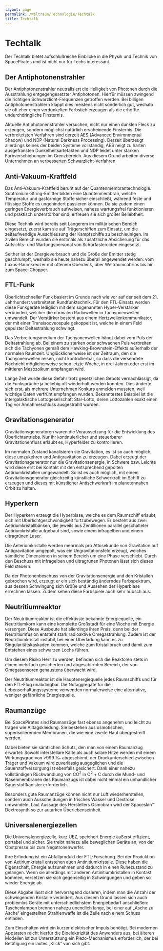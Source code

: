 ```yaml
---
layout: page
permalink: /Weltraum/Technologie/Techtalk
title: Techtalk
---
```



# Techtalk


Der Techtalk bietet aufschlußreiche Einblicke in die Physik und Technik von SpacePirates und ist nicht nur für Techs interessant.

## Der Antiphotonenstrahler

Der Antiphotonenstrahler neutralisiert die Helligkeit von Photonen durch die Ausstrahlung entgegengesetzter Antiphotonen. Hierfür müssen zwingend die richtigen Schwarzlicht-Frequenzen getroffen werden. Bei billigen Antiphotonenstrahlern klappt dies meistens nicht sonderlich gut, weshalb sie oft eher einen verdunkelten Farbstich erzeugen als die erhoffte undurchdringliche Finsternis.

Aktuelle Antiphotonenstrahler versuchen, nicht nur einen dunklen Fleck zu erzeugen, sondern möglichst natürlich erscheinende Finsternis. Die verbreitetsten Verfahren sind derzeit AES (Advanced Environmental Shadow) und NDP (Natural Darkness Processing). Derzeit überzeugt allerdings keines der beiden Systeme vollständig, AES neigt zu harten ausgefransten Dunkelheitsartefakten und NDP leidet unter starken Farbverschiebungen im Grenzbereich. Aus diesem Grund arbeiten diverse Unternehmen an verbesserten Schwarzlicht-Verfahren.

## Anti-Vakuum-Kraftfeld

Das Anti-Vakuum-Kraftfeld beruht auf der Quantenmembrantechnologie. Subtronium-String-Emitter bilden eine Quantenmembran, welche Temperatur und gasförmige Stoffe sicher einschließt, während feste und flüssige Stoffe es ungehindert passieren können. Da sie zudem einen geringen Energieverbrauch aufweisen, nahezu wartungsfrei funktionieren und praktisch unzerstörbar sind, erfreuen sie sich großer Beliebtheit.

Diese Technik wird bereits seit Längerem im militärischen Bereich eingesetzt, zuerst kam sie auf Trägerschiffen zum Einsatz, um die zeitaufwendige Ausschleusung der Kampfschiffe zu beschleunigen. Im zivilen Bereich wurden sie erstmals als zusätzliche Absicherung für das Aufsichts- und Wartungspersonal von Schürfasteroiden eingesetzt.

Seither ist der Energieverbrauch und die Größe der Emitter stetig geschrumpft, weshalb sie heute nahezu überall angewendet werden: vom Luxus-Raumkreuzer mit offenem Oberdeck, über Weltraumcabrios bis hin zum Space-Chopper.

## FTL-Funk

Überlichtschneller Funk basiert im Grunde nach wie vor auf der seit dem 21. Jahrhundert verbreiteten Rundfunktechnik. Für den FTL-Einsatz werden diese Funkgeräte lediglich mit dem sogenannten Hyper-Verstärker verbunden, welcher die normalen Radiowellen in Tachyonenwellen umwandelt. Der Verstärker besteht aus einem Hertzwellenkommunikator, der mit einer Transisooveospule gekoppelt ist, welche in einem Feld gepulster Deltastrahlung schwingt.

Das Verbreitungsmedium der Tachyonenwellen hängt dabei vom Puls der Deltastrahlung ab. Bei einem zu starken oder schwachen Puls verbreiten sich die Tachyonen gemäß dem Hawking-Brownstein-Effekts außerhalb der normalen Raumzeit. Unglücklicherweise ist der Zeitraum, den die Tachyonenwellen reisen, nicht kontrollierbar, so dass die versendete Nachricht möglicherweise schon letzte Woche, in drei Jahren oder erst im mittleren Mesozoikum empfangen wird.

Lange Zeit wurde diese Gefahr trotz gesetzlichen Gebots vernachlässigt, da die Funksprüche ja beliebig oft wiederholt werden konnten. Dies änderte sich erst, als mehrere Unternehmen Konkurs anmelden mussten, weil wichtige Daten verfrüht empfangen wurden. Bekanntestes Beispiel ist die intergalaktische Lottogesellschaft Star-Lotto, deren Lottozahlen exakt einen Tag vor Annahmeschluss ausgestrahlt wurden.

## Gravitationsgenerator

Gravitationsgeneratoren waren die Voraussetzung für die Entwicklung des Überlichtantriebs. Nur ihr kontinuierlicher und steuerbarer Gravitationenfluss erlaubt es, Hyperfelder zu kontrollieren.

Im normalen Zustand kanalisieren sie Gravitation, es ist so auch möglich, diese umzukehren und Antigravitation zu erzeugen. Dabei erzeugt der Gravitationsgenerator nur die Gravitationsenergie, in Schwere bzw. Leichte wird diese erst bei Kontakt mit den entsprechend gepolten Aetiriumkristallen umgewandelt. So ist es auch möglich, mit einem Gravitationsgenerator gleichzeitig künstliche Schwerkraft im Schiff zu erzeugen und dieses mit künstlicher Antischwerkraft im planetennahen Orbit zu halten.

## Hyperkern

Der Hyperkern erzeugt die Hyperblase, welche es dem Raumschiff erlaubt, sich mit Überlichtgeschwindigkeit fortzubewegen. Er besteht aus zwei Aetiriumkristallbänken, die jeweils aus Zentillionen parallel geschalteter Aetiriumkristalle aufgebaut sind, sowie einem infragelben und einem ultragrünen Laser.

Die Aeteriumkristalle werden mehrmals pro Attosekunde von Gravitation auf Antigravitation umgepolt, was ein Ungravitationsfeld erzeugt, welches sämtliche Dimensionen in seinem Bereich um eine Phase verschiebt. Durch den Beschuss mit infragelben und ultragrünen Photonen lässt sich dieses Feld steuern.

Da der Photonenbeschuss von der Gravitationsenergie und den Kristallen gebrochen wird, erzeugt er ein sich beständig änderndes Farbspektrum, aus dessen Schwingung sich Größe und Aussehen der Hyperblase errechnen lassen. Zudem sehen diese Farbspiele auch sehr hübsch aus.

## Neutritiumreaktor

Der Neutritiumreaktor ist die effektivste bekannte Energiequelle, ein Neutritiumkorn kann eine komplette Großstadt für eine Woche mit Energie versorgen. Diese Ausbeute hat allerdings ihren Preis, denn bei der Neutritiumfusion entsteht stark radioaktive Omegastrahlung. Zudem ist der Neutritiumkristall instabil, bei einer Überladung kann es zu Singularitätskaskaden kommen, welche zum Kristallbruch und damit zum Entstehen eines schwarzen Lochs führen.

Um diesem Risiko Herr zu werden, befinden sich die Reaktoren stets in einem mehrfach gesicherten und abgeschirmten Bereich, der von Omegasensoren genaustens überwacht wird.

Der Neutritiumreaktor ist die Hauptenergiequelle jedes Raumschiffs und für den FTL-Flug unabdingbar. Die Notaggregate für die Lebenserhaltungssysteme verwenden normalerweise eine alternative, weniger gefährliche Energiequelle.

## Raumanzüge

Bei SpacePirates sind Raumanzüge fast ebenso angenehm und leicht zu tragen wie Alltagskleidung. Sie bestehen aus osmotischen, superisolierenden Membranen, die wie eine zweite Haut übergestreift werden.

Dabei bieten sie sämtlichen Schutz, den man von einem Raumanzug erwartet: Sowohl interstellare Kälte als auch solare Hitze werden mit einem Wirkungsgrad von &gt;999 &permil; abgeschirmt, der Druckunterschied zwischen Träger und Vakuum wird zuverlässig ausgeglichen und die Sauerstoffversorgung ist ebenfalls gesichert. Dank einer nahezu vollständigen Rückwandlung von CO<sup>2</sup> in O<sup>2</sup> + C durch die Mund- und Nasenmembranen des Raumanzugs ist dabei nicht einmal ein unhandlicher Sauerstoffkanister erforderlich.

Besonders gute Raumanzüge können nicht nur Luft wiederherstellen, sondern auch Ausscheidungen in frisches Wasser und Dextrose umwandeln. Laut Aussage des Herstellers Osmobran wird der Spaceskin&trade; Dextrosynth so zur autarken Überlebenseinheit.

## Universalenergiezellen

Die Universalenergiezelle, kurz UEZ, speichert Energie äußerst effizient, portabel und sicher. Sie treibt nahezu alle beweglichen Geräte an, von der Obstpresse bis zum Negatronenwerfer.

Ihre Erfindung ist ein Abfallprodukt der FTL-Forschung. Bei der Produktion von Aetiriumkristall entstehen auch Antinitiumkristalle. Diese haben die Eigenschaft, Energie aufzunehmen und dadurch in einen Ruhezustand zu gelangen. Wenn sie allerdings mit anderen Antinitiumkristallen in Kontakt kommen, versetzen sie sich gegenseitig in Schwingungen und geben so wieder Energie ab.

Diese Abgabe lässt sich hervorragend dosieren, indem man die Anzahl der schwingenden Kristalle verändert. Aus diesem Grund lassen sich auch problemlos Geräte mit unterschiedlichstem Energiebedarf anschließen: Taschenlampen brennen nahezu unendlich lange, bei einer auf „Asche zu Asche“ eingestellten Strahlenwaffe ist die Zelle nach einem Schuss entladen.

Zum Einschalten wird ein kurzer elektrischer Impuls benötigt. Bei modernen Apparaten reicht hierfür die Bioelektrizität des Anwenders aus, bei älteren Modellen ist zur Unterstützung ein Piezo-Mechanismus erforderlich, der bei Betätigung ein lautes „Klick“ von sich gibt.



